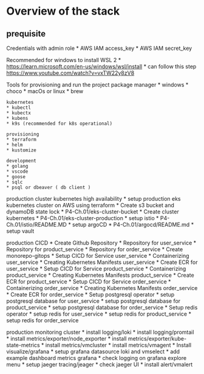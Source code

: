 # Overview of the stack

## prequisite

Credentials with admin role
    * AWS IAM access_key 
    * AWS IAM secret_key 

Recommended for windows to install WSL 2
    * https://learn.microsoft.com/en-us/windows/wsl/install
    * can follow this step https://www.youtube.com/watch?v=vxTW22y8zV8

Tools for provisioning and run the project
    package manager
    * windows
        * choco
    * macOs or linux
        * brew

    kubernetes
    * kubectl
    * kubectx
    * kubens
    * k9s (recommended for k8s operational)

    provisioning
    * terraform
    * helm
    * kustomize

    development
    * golang
    * vscode
    * goose
    * sqlc
    * psql or dbeaver ( db client )

production cluster kubernetes high availability
    * setup production eks kubernetes cluster on AWS using terraform
        * Create s3 bucket and dynamoDB state lock
            * P4-Ch.01/eks-cluster-bucket
        * Create cluster kubernetes
            * P4-Ch.01/eks-cluster-production
    * setup istio 
        * P4-Ch.01/istio/README.MD
    * setup argoCD
        * P4-Ch.01/argocd/README.md
    * setup vault

production CICD
    * Create Github Repository
        * Repository for user_service
        * Repository for product_service
        * Repository for order_service
    * Create monorepo-gitops
    * Setup CICD for Service user_service
        * Containerizing user_service
        * Creating Kubernetes Manifests user_service
        * Create ECR for user_service
    * Setup CICD for Service product_service
        * Containerizing product_service
        * Creating Kubernetes Manifests product_service
        * Create ECR for product_service
    * Setup CICD for Service order_service
        * Containerizing order_service
        * Creating Kubernetes Manifests order_service
        * Create ECR for order_service
    * Setup postgresql operator
        * setup postgresql database for user_service
        * setup postgresql database for product_service
        * setup postgresql database for order_service
    * Setup redis operator
        * setup redis for user_service
        * setup redis for product_service
        * setup redis for order_service
    

production monitoring cluster
    * install logging/loki
    * install logging/promtail
    * install metrics/exporter/node_exporter
    * install metrics/exporter/kube-state-metrics
    * install metrics/vmcluster
    * install metrics/vmagent
    * Install visualize/grafana
        * setup grafana datasource loki and vmselect
        * add example dashboard metrics grafana
        * check logging on grafana explore menu
    * setup jaeger tracing/jeager
        * check jaeger UI
    * install alert/vmalert